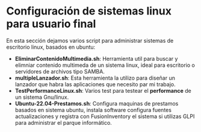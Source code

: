 # Configuración de sistemas linux para usuario final

En esta sección dejamos varios script para administrar sistemas de escritorio linux, basados en ubuntu:

- **EliminarContenidoMultimedia.sh**: Herramienta util para buscar y elimniar contenido multimeda de un sistema linux, ideal para escritorio o servidores de archivos tipo SAMBA.
- **multipleLanzador.sh**: Esta herramienta la utilizo para diseñar un lanzador que habra las aplicaciones que necesito par mi trabajo.
- **TestPerformanceLinux.sh**: Varios test para testear el **performance** de un sistema Gnu/linux.
- **Ubuntu-22.04-Prestamos.sh**: Configura maquinas de prestamos basados en sistema ubuntu, instala software configura fuentes actualizaciones y registra con FusionInventory el sistema si utilizas GLPI para administrar el parque informático.